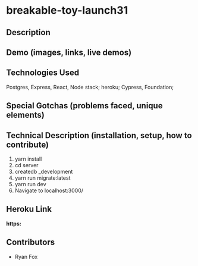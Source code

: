 # breakable-toy-launch31


## Description ## 



## Demo (images, links, live demos) ##


## Technologies Used ##
Postgres, Express, React, Node stack; heroku; Cypress, Foundation;

## Special Gotchas (problems faced, unique elements) ##

## Technical Description (installation, setup, how to contribute) ##
1. yarn install
2. cd server
3. createdb _development
4. yarn run migrate:latest
5. yarn run dev
6. Navigate to localhost:3000/
## Heroku Link ##
**https:**
## Contributors ##
* Ryan Fox
